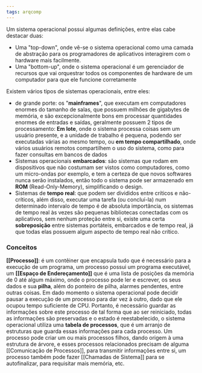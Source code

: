```yaml
---
tags: arqcomp
---
```


Um sistema operacional possui algumas definições, entre elas cabe destacar duas:
- Uma "top-down", onde vê-se o sistema operacional como uma camada de abstração para os programadores de aplicativos interagirem com o hardware mais facilmente.
- Uma "bottom-up", onde o sistema operacional é um gerenciador de recursos que vai orquestrar todos os componentes de hardware de um computador para que ele funcione corretamente

Existem vários tipos de sistemas operacionais, entre eles:
- de grande porte: os "**mainframes**", que executam em computadores enormes do tamanho de salas, que possuem milhões de gigabytes de memória, e são excepcionalmente bons em processar quantidades enormes de entradas e saídas, geralmente possuem 2 tipos de processamento: **Em lote**, onde o sistema processa coisas sem um usuário presente, e a unidade de trabalho é pequena, podendo ser executadas várias ao mesmo tempo, ou **em tempo compartilhado**, onde vários usuários remotos compartilhem o uso do sistema, como para fazer consultas em bancos de dados
- Sistemas operacionais **embarcados**: são sistemas que rodam em dispositivos que não costumam ser vistos como computadores, como um micro-ondas por exemplo, e tem a certeza de que novos softwares nunca serão instalados, então todo o sistema pode ser armazenado em **ROM** (Read-Only-Memory), simplificando o design.
- Sistemas de **tempo real**: que podem ser divididos entre críticos e não-críticos, além disso, executar uma tarefa (ou concluí-la) num determinado intervalo de tempo é de absoluta importância, os sistemas de tempo real às vezes são pequenas bibliotecas conectadas com os aplicativos, sem nenhum proteção entre si, existe uma certa **sobreposição** entre sistemas portáteis, embarcados e de tempo real, já que todas elas possuem algum aspecto de tempo real não crítico. 

### Conceitos

**[[Processo]]**: é um contêiner que encapsula tudo que é necessário para a execução de um programa, um processo possui um programa executável, um **[[Espaço de Endereçamento]]** que é uma lista de posições da memória de 0 até algum máximo, onde o processo pode ler e escrever, os seus dados e sua **pilha**, além do ponteiro de pilha, alarmes pendentes, entre outras coisas. Em dado momento o sistema operacional pode decidir pausar a execução de um processo para dar vez à outro, dado que ele ocupou tempo suficiente de CPU. Portanto, é necessário guardar as informações sobre este processo de tal forma que ao ser reiniciado, todas as informações são preservadas e o estado é reestabelecido, o sistema operacional utiliza uma **tabela de processos**, que é um arranjo de estruturas que guarda essas informações para cada processo.
Um processo pode criar um ou mais processos filhos, dando origem à uma estrutura de árvore, e esses processos relacionados precisam de alguma [[Comunicação de Processos]], para transmitir informações entre si, um processo também pode fazer [[Chamadas de Sistema]] para se autofinalizar, para requisitar mais memória, etc.